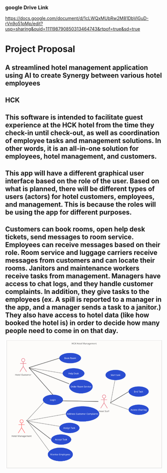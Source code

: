 ### google Drive Link
https://docs.google.com/document/d/1cLWQxMUbRw2M81DbVlGuD-rVn9o51pMp/edit?usp=sharing&ouid=111198790850313464743&rtpof=true&sd=true

# Project Proposal

## A streamlined hotel management application using AI to create Synergy between various hotel employees 


## HCK

## This software is intended to facilitate guest experience at the HCK hotel from the time they check-in until check-out, as well as coordination of employee tasks and management solutions. In other words, it is an all-in-one solution for employees, hotel management, and customers.

## This app will have a different graphical user interface based on the role of the user. Based on what is planned, there will be different types of users (actors) for hotel customers, employees, and management. This is because the roles will be using the app for different purposes. 

## Customers can book rooms, open help desk tickets, send messages to room service. Employees can receive messages based on their role. Room service and luggage carriers receive messages from customers and can locate their rooms. Janitors and maintenance workers receive tasks from management. Managers have access to chat logs, and they handle customer complaints. In addition, they give tasks to the employees (ex. A spill is reported to a manager in the app, and a manager sends a task to a janitor.) They also have access to hotel data (like how booked the hotel is) in order to decide how many people need to come in on that day.

![User Case Diagram](https://raw.githubusercontent.com/ChrisJacobs2/csc-340-project-proposal-HCK/master/user%20case%20diagram.png)
